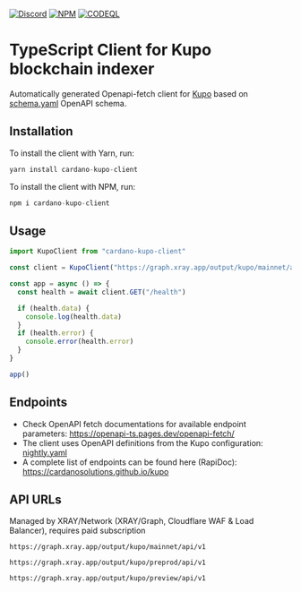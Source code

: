 <a href="https://discord.gg/WhZmm46APN"><img alt="Discord" src="https://img.shields.io/discord/852538978946383893?style=for-the-badge&logo=discord&label=Discord&labelColor=%231940ED&color=%233FCB9B"></a>
<a href="https://www.npmjs.com/package/cardano-kupo-client"><img alt="NPM" src="https://img.shields.io/npm/v/cardano-kupo-client/latest?style=for-the-badge&logo=npm&labelColor=%231940ED&color=%233FCB9B"></a>
<a href="https://github.com/xray-network/cardano-kupo-client/actions"><img alt="CODEQL" src="https://img.shields.io/github/actions/workflow/status/xray-network/cardano-kupo-client/codeql.yml?label=CodeQL&logo=github&style=for-the-badge&labelColor=%231940ED&color=%233FCB9B"></a>
  
# TypeScript Client for Kupo blockchain indexer

Automatically generated Openapi-fetch client for [Kupo](https://cardanosolutions.github.io/kupo/) based on [schema.yaml](https://cardanosolutions.github.io/kupo/api/nightly.yaml) OpenAPI schema.

## Installation

To install the client with Yarn, run:

```TypeScript
yarn install cardano-kupo-client
```

To install the client with NPM, run:

```TypeScript
npm i cardano-kupo-client
```

## Usage

```TypeScript
import KupoClient from "cardano-kupo-client"

const client = KupoClient("https://graph.xray.app/output/kupo/mainnet/api/v1")

const app = async () => {
  const health = await client.GET("/health")

  if (health.data) {
    console.log(health.data)
  }
  if (health.error) {
    console.error(health.error)
  }
}

app()
```

## Endpoints

* Check OpenAPI fetch documentations for available endpoint parameters: https://openapi-ts.pages.dev/openapi-fetch/
* The client uses OpenAPI definitions from the Kupo configuration: [nightly.yaml](https://cardanosolutions.github.io/kupo/api/nightly.yaml)
* A complete list of endpoints can be found here (RapiDoc): https://cardanosolutions.github.io/kupo


## API URLs

Managed by XRAY/Network (XRAY/Graph, Cloudflare WAF & Load Balancer), requires paid subscription

```
https://graph.xray.app/output/kupo/mainnet/api/v1
```

```
https://graph.xray.app/output/kupo/preprod/api/v1
```

```
https://graph.xray.app/output/kupo/preview/api/v1
```
